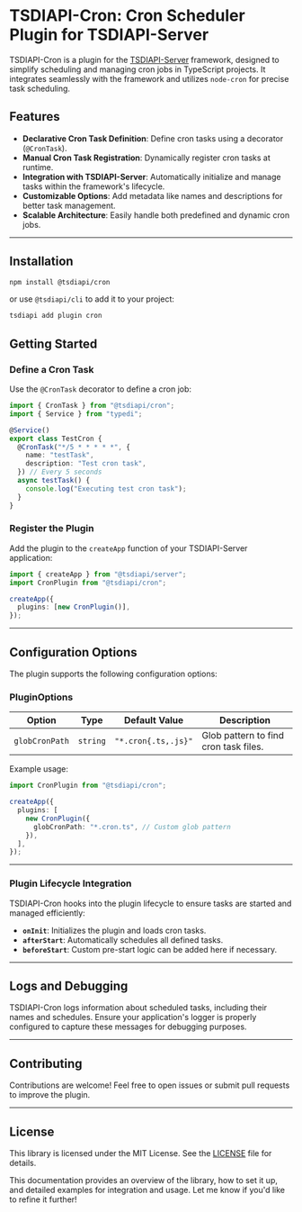 # TSDIAPI-Cron: Cron Scheduler Plugin for TSDIAPI-Server

TSDIAPI-Cron is a plugin for the [TSDIAPI-Server](https://github.com/unbywyd/tsdiapi-server) framework, designed to simplify scheduling and managing cron jobs in TypeScript projects. It integrates seamlessly with the framework and utilizes `node-cron` for precise task scheduling.

## Features

- **Declarative Cron Task Definition**: Define cron tasks using a decorator (`@CronTask`).
- **Manual Cron Task Registration**: Dynamically register cron tasks at runtime.
- **Integration with TSDIAPI-Server**: Automatically initialize and manage tasks within the framework's lifecycle.
- **Customizable Options**: Add metadata like names and descriptions for better task management.
- **Scalable Architecture**: Easily handle both predefined and dynamic cron jobs.

---

## Installation

```bash
npm install @tsdiapi/cron
```

or use `@tsdiapi/cli` to add it to your project:

```bash
tsdiapi add plugin cron
```

## Getting Started

### Define a Cron Task

Use the `@CronTask` decorator to define a cron job:

```typescript
import { CronTask } from "@tsdiapi/cron";
import { Service } from "typedi";

@Service()
export class TestCron {
  @CronTask("*/5 * * * * *", {
    name: "testTask",
    description: "Test cron task",
  }) // Every 5 seconds
  async testTask() {
    console.log("Executing test cron task");
  }
}
```

### Register the Plugin

Add the plugin to the `createApp` function of your TSDIAPI-Server application:

```typescript
import { createApp } from "@tsdiapi/server";
import CronPlugin from "@tsdiapi/cron";

createApp({
  plugins: [new CronPlugin()],
});
```

---

## Configuration Options

The plugin supports the following configuration options:

### PluginOptions

| Option         | Type     | Default Value       | Description                           |
| -------------- | -------- | ------------------- | ------------------------------------- |
| `globCronPath` | `string` | `"*.cron{.ts,.js}"` | Glob pattern to find cron task files. |

Example usage:

```typescript
import CronPlugin from "@tsdiapi/cron";

createApp({
  plugins: [
    new CronPlugin({
      globCronPath: "*.cron.ts", // Custom glob pattern
    }),
  ],
});
```

---


### Plugin Lifecycle Integration

TSDIAPI-Cron hooks into the plugin lifecycle to ensure tasks are started and managed efficiently:

- **`onInit`**: Initializes the plugin and loads cron tasks.
- **`afterStart`**: Automatically schedules all defined tasks.
- **`beforeStart`**: Custom pre-start logic can be added here if necessary.

---

## Logs and Debugging

TSDIAPI-Cron logs information about scheduled tasks, including their names and schedules. Ensure your application's logger is properly configured to capture these messages for debugging purposes.

---

## Contributing

Contributions are welcome! Feel free to open issues or submit pull requests to improve the plugin.

---

## License

This library is licensed under the MIT License. See the [LICENSE](LICENSE) file for details.

This documentation provides an overview of the library, how to set it up, and detailed examples for integration and usage. Let me know if you'd like to refine it further!
